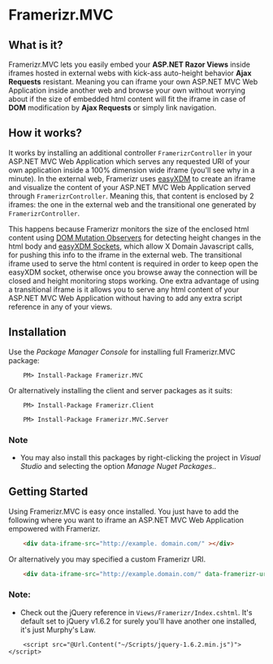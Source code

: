 Framerizr.MVC
=============

What is it?
-----------

Framerizr.MVC lets you easily embed your **ASP.NET Razor Views** inside iframes hosted in external webs with kick-ass auto-height behavior **Ajax Requests** resistant. 
Meaning you can iframe your own ASP.NET MVC Web Application inside another web and browse your own without worrying about if the size of embedded html content will fit the iframe in case of **DOM** modification by **Ajax Requests** or simply link navigation.

How it works?
-------------

It works by installing an additional controller `FramerizrController` in your ASP.NET MVC Web Application which serves any requested URI of your own application inside a 100% dimension wide iframe (you'll see why in a minute). 
In the external web, Framerizr uses [easyXDM](http://easyxdm.net/wp/) to create an iframe and visualize the content of your ASP.NET MVC Web Application served through `FramerizrController`. 
Meaning this, that content is enclosed by 2 iframes: the one in the external web and the transitional one generated by `FramerizrController`. 

This happens because Framerizr monitors the size of the enclosed html content using [DOM Mutation Observers](https://dvcs.w3.org/hg/domcore/raw-file/tip/Overview.html#mutationobserver) for detecting height changes in the html body and [easyXDM Sockets](http://easyxdm.net/wp/2010/03/17/setting-up-your-first-socket/), 
which allow X Domain Javascript calls, for pushing this info to the iframe in the external web. 
The transitional iframe used to serve the html content is required in order to keep open the easyXDM socket, otherwise once you browse away the connection will be closed and height monitoring stops working. 
One extra advantage of using a transitional iframe is it allows you to serve any html content of your ASP.NET MVC Web Application without having to add any extra script reference in any of your views.

Installation
------------

Use the *Package Manager Console* for installing full Framerizr.MVC package:

```
	PM> Install-Package Framerizr.MVC
```

Or alternatively installing the client and server packages as it suits:

```
	PM> Install-Package Framerizr.Client
```

```
	PM> Install-Package Framerizr.MVC.Server
```

### Note
* You may also install this packages by right-clicking the project in *Visual Studio* and selecting the option *Manage Nuget Packages..*

Getting Started
---------------

Using Framerizr.MVC is easy once installed. You just have to add the following where you want to iframe an ASP.NET MVC Web Application empowered with Framerizr.

```html
	<div data-iframe-src="http://example. domain.com/" ></div>
```

Or alternatively you may specified a custom Framerizr URI. 

```html
	<div data-iframe-src="http://example.domain.com/" data-framerizr-uri="http://other.route.com/OtherApp/Framerizr"></div>
```

### Note:
* Check out the jQuery reference in `Views/Framerizr/Index.cshtml`. It's default set to jQuery v1.6.2 for surely you'll have another one installed, it's just Murphy's Law. 

```cshtml
	<script src="@Url.Content("~/Scripts/jquery-1.6.2.min.js")"></script>
```
